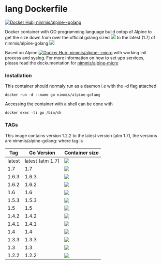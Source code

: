 
lang Dockerfile
===============
[![Docker Hub; nimmis/alpine--golang](https://img.shields.io/badge/dockerhub-nimmis%2Falpine--golang-green.svg)](https://registry.hub.docker.com/u/nimmis/alpine-golang)

Docker container with GO programming language build ontop of Alpine to get the size down from over the official 
golang sized [![](https://badge.imagelayers.io/golang:latest.svg)](https://imagelayers.io/?images=golang:latest) to the latest (1.7) of nimmis/alpine-golang [![](https://badge.imagelayers.io/nimmis/alpine-golang:latest.svg)](https://imagelayers.io/?images=nimmis/alpine-golang:latest)

Based on Alpine [![Docker Hub; nimmis/alpine--micro](https://img.shields.io/badge/dockerhub-nimmis%2Falpine--micro-green.svg)](https://registry.hub.docker.com/u/nimmis/alpine-micro) with working init process and syslog. For more information on how to set upp services, please read the dockumentation for [nimmis/alpine-micro](https://registry.hub.docker.com/u/nimmis/alpine-micro)

### Installation

This container should normaly run as a daemon i.e with the -d flag attached

	docker run -d --name go nimmis/alpine-golang

Accessing the container with a shell can be done with

	docker exec -ti go /bin/sh

### TAGs

This image contains version 1.2.2 to the latest version (atm 1.7), the versions are nimmis/alpine-golang:<tag> where tag is

| Tag    | Go Version | Container size |
| ------ | ---------- | -------------- |
| latest | latest (atm 1.7) | [![](https://badge.imagelayers.io/nimmis/alpine-golang:latest.svg)](https://imagelayers.io/?images=nimmis/alpine-golang:latest) |
| 1.7  | 1.7 | [![](https://badge.imagelayers.io/nimmis/alpine-golang:1.7.svg)](https://imagelayers.io/?images=nimmis/alpine-golang:1.7) |
| 1.6.3  | 1.6.3 | [![](https://badge.imagelayers.io/nimmis/alpine-golang:1.6.3.svg)](https://imagelayers.io/?images=nimmis/alpine-golang:1.6.3) |
| 1.6.2  | 1.6.2 | [![](https://badge.imagelayers.io/nimmis/alpine-golang:1.6.2.svg)](https://imagelayers.io/?images=nimmis/alpine-golang:1.6.2) |
| 1.6    | 1.6 | [![](https://badge.imagelayers.io/nimmis/alpine-golang:1.6.svg)](https://imagelayers.io/?images=nimmis/alpine-golang:1.6) |
| 1.5.3  | 1.5.3 | [![](https://badge.imagelayers.io/nimmis/alpine-golang:1.5.3.svg)](https://imagelayers.io/?images=nimmis/alpine-golang:1.5.3) |
| 1.5    | 1.5 | [![](https://badge.imagelayers.io/nimmis/alpine-golang:1.5.svg)](https://imagelayers.io/?images=nimmis/alpine-golang:1.5) |
| 1.4.2  | 1.4.2 | [![](https://badge.imagelayers.io/nimmis/alpine-golang:1.4.2.svg)](https://imagelayers.io/?images=nimmis/alpine-golang:1.4.2) |
| 1.4.1  | 1.4.1 | [![](https://badge.imagelayers.io/nimmis/alpine-golang:1.4.1.svg)](https://imagelayers.io/?images=nimmis/alpine-golang:1.4.1) |
| 1.4    | 1.4 | [![](https://badge.imagelayers.io/nimmis/alpine-golang:1.4.svg)](https://imagelayers.io/?images=nimmis/alpine-golang:1.4) |
| 1.3.3  | 1.3.3 | [![](https://badge.imagelayers.io/nimmis/alpine-golang:1.3.3.svg)](https://imagelayers.io/?images=nimmis/alpine-golang:1.3.3) |
| 1.3    | 1.3 | [![](https://badge.imagelayers.io/nimmis/alpine-golang:1.3.svg)](https://imagelayers.io/?images=nimmis/alpine-golang:1.3) |
| 1.2.2  | 1.2.2 | [![](https://badge.imagelayers.io/nimmis/alpine-golang:1.2.2.svg)](https://imagelayers.io/?images=nimmis/alpine-golang:1.2.2) |

